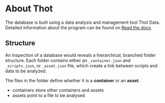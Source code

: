 # About Thot
The database is built using a data analysis and management tool Thot Data.  Detailed information about the program can be found on [Read the docs](https://thot-data-docs.readthedocs.io/en/latest/).

## Structure
An inspection of a database would reveals a hierarchical, branched folder structure. Each folder contains either an `_container.json` and `_scripts.json`, or `_asset.json` file, which create a link between scripts and data to be analyzed.

The files in the folder define whether it is a **container** or an **asset**.
- containers store other containers and assets
- assets point to a file to be analysed